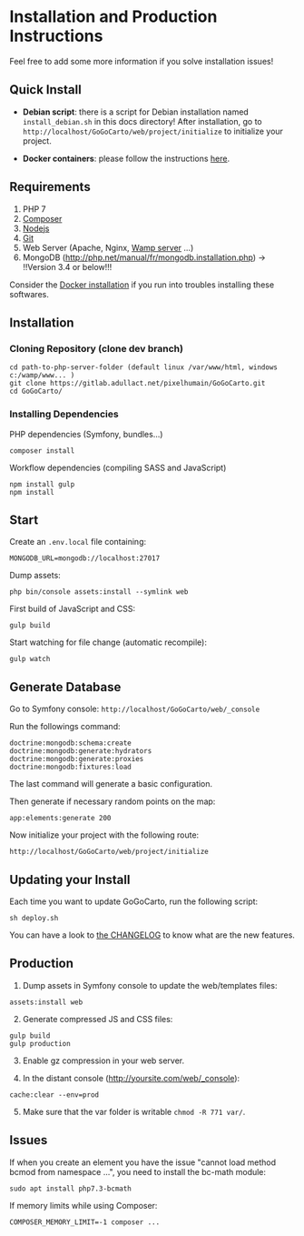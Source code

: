Installation and Production Instructions
========================================

Feel free to add some more information if you solve installation issues!

Quick Install
-------------

- **Debian script**: there is a script for Debian installation named `install_debian.sh` in this docs directory! After installation, go to `http://localhost/GoGoCarto/web/project/initialize` to initialize your project.

- **Docker containers**: please follow the instructions [here](installation_docker.md).

Requirements
------------

1. PHP 7
2. [Composer](https://getcomposer.org/download/)
3. [Nodejs](https://nodejs.org/en/download/)
4. [Git](https://git-scm.com/)
5. Web Server (Apache, Nginx, [Wamp server](http://www.wampserver.com/) ...)
6. MongoDB (http://php.net/manual/fr/mongodb.installation.php) -> !!Version 3.4 or below!!!

Consider the [Docker installation](installation_docker.md) if you run into troubles installing these softwares.

Installation
------------

### Cloning Repository (clone dev branch)

```shell
cd path-to-php-server-folder (default linux /var/www/html, windows c:/wamp/www... )
git clone https://gitlab.adullact.net/pixelhumain/GoGoCarto.git
cd GoGoCarto/
```

### Installing Dependencies

PHP dependencies (Symfony, bundles...)

```shell
composer install
```

Workflow dependencies (compiling SASS and JavaScript)

```shell
npm install gulp
npm install
```

Start
-----

Create an `.env.local` file containing:

```
MONGODB_URL=mongodb://localhost:27017
```

Dump assets:

```shell
php bin/console assets:install --symlink web
```

First build of JavaScript and CSS:

```shell
gulp build
```

Start watching for file change (automatic recompile):

```shell
gulp watch
```

Generate Database
-----------------

Go to Symfony console: `http://localhost/GoGoCarto/web/_console`

Run the followings command:

```shell
doctrine:mongodb:schema:create
doctrine:mongodb:generate:hydrators
doctrine:mongodb:generate:proxies
doctrine:mongodb:fixtures:load
```

The last command will generate a basic configuration.

Then generate if necessary random points on the map:

```shell
app:elements:generate 200
```

Now initialize your project with the following route:

`http://localhost/GoGoCarto/web/project/initialize`

Updating your Install
---------------------

Each time you want to update GoGoCarto, run the following script:

```shell
sh deploy.sh
```

You can have a look to [the CHANGELOG](../CHANGELOG.md) to know what are the new features.

Production
----------

1. Dump assets in Symfony console to update the web/templates files:

```
assets:install web
```

2. Generate compressed JS and CSS files:

```
gulp build
gulp production
```

3. Enable gz compression in your web server.

4. In the distant console (http://yoursite.com/web/_console):

```
cache:clear --env=prod
```

5. Make sure that the var folder is writable `chmod -R 771 var/`.

Issues
-------

If when you create an element you have the issue "cannot load method bcmod from namespace ...",
you need to install the bc-math module:

```
sudo apt install php7.3-bcmath
```

If memory limits while using Composer:

```shell
COMPOSER_MEMORY_LIMIT=-1 composer ...
```

